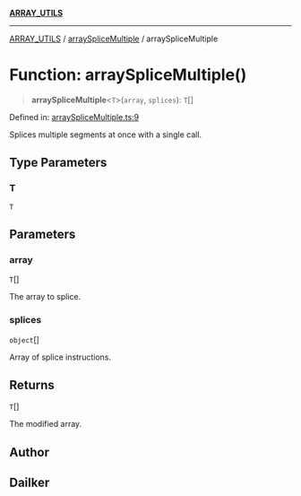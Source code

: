 [**ARRAY_UTILS**](../../README.md)

***

[ARRAY_UTILS](../../README.md) / [arraySpliceMultiple](../README.md) / arraySpliceMultiple

# Function: arraySpliceMultiple()

> **arraySpliceMultiple**\<`T`\>(`array`, `splices`): `T`[]

Defined in: [arraySpliceMultiple.ts:9](https://github.com/dailker/everyutil-js/blob/7799f3f003cb23f425be3f1c83c38483e2648188/src/array/arraySpliceMultiple.ts#L9)

Splices multiple segments at once with a single call.

## Type Parameters

### T

`T`

## Parameters

### array

`T`[]

The array to splice.

### splices

`object`[]

Array of splice instructions.

## Returns

`T`[]

The modified array.

## Author

## Dailker
